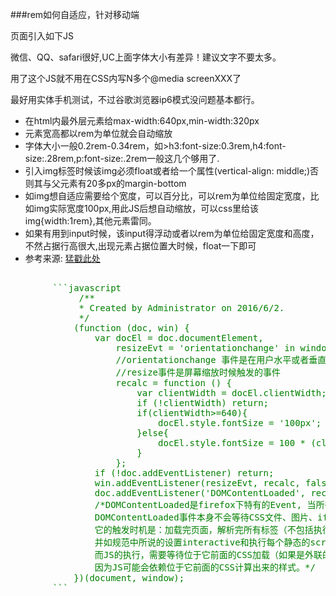 ###rem如何自适应，针对移动端
<p>页面引入如下JS</p>
<p>微信、QQ、safari很好,UC上面字体大小有差异！建议文字不要太多。</p>
<p>用了这个JS就不用在CSS内写N多个@media screenXXX了</p>
<p>最好用实体手机测试，不过谷歌浏览器ip6模式没问题基本都行。</p>
<ul>
    <li>在html内最外层元素给max-width:640px,min-width:320px</li>
    <li>元素宽高都以rem为单位就会自动缩放</li>
    <li>字体大小一般0.2rem-0.34rem，如>h3:font-size:0.3rem,h4:font-size:.28rem,p:font-size:.2rem一般这几个够用了.</li>
    <li>引入img标签时候该img必须float或者给一个属性(vertical-align: middle;)否则其与父元素有20多px的margin-bottom</li>
    <li>如img想自适应需要给个宽度，可以百分比，可以rem为单位给固定宽度，比如img实际宽度100px,用此JS后想自动缩放，可以css里给该img{width:1rem},其他元素雷同。</li>
    <li>如果有用到input时候，该input得浮动或者以rem为单位给固定宽度和高度，不然占据行高很大,出现元素占据位置大时候，float一下即可</li>
    <li>参考来源: <a href="http://www.jianshu.com/p/b00cd3506782/comments/1599498">猛戳此处</a></li>
</ul>
<pre style="color:green">   
        ```javascript
             /**
             * Created by Administrator on 2016/6/2.
             */
            (function (doc, win) {
                var docEl = doc.documentElement,
                    resizeEvt = 'orientationchange' in window ? 'orientationchange' : 'resize',
                    //orientationchange 事件是在用户水平或者垂直翻转设备（即方向发生变化）时触发的事件。
                    //resize事件是屏幕缩放时候触发的事件
                    recalc = function () {
                        var clientWidth = docEl.clientWidth;
                        if (!clientWidth) return;
                        if(clientWidth>=640){
                            docEl.style.fontSize = '100px';
                        }else{
                            docEl.style.fontSize = 100 * (clientWidth / 640) + 'px';
                        }
                    };
                if (!doc.addEventListener) return;
                win.addEventListener(resizeEvt, recalc, false);
                doc.addEventListener('DOMContentLoaded', recalc, false);
                /*DOMContentLoaded是firefox下特有的Event, 当所有DOM解析完以后会触发这个事件。
                DOMContentLoaded事件本身不会等待CSS文件、图片、iframe加载完成。
                它的触发时机是：加载完页面，解析完所有标签（不包括执行CSS和JS），
                并如规范中所说的设置interactive和执行每个静态的script标签中的JS，然后触发。
                而JS的执行，需要等待位于它前面的CSS加载（如果是外联的话）、执行完成，
                因为JS可能会依赖位于它前面的CSS计算出来的样式。*/
            })(document, window);
        ```
</pre>